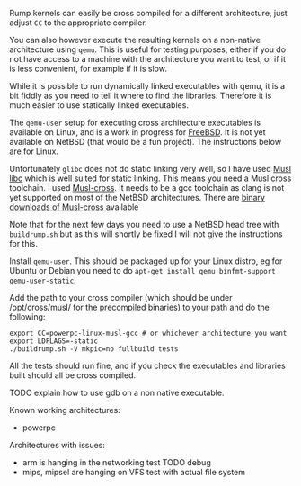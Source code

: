 Rump kernels can easily be cross compiled for a different architecture, just adjust `CC` to the appropriate compiler.

You can also however execute the resulting kernels on a non-native architecture using `qemu`. This is useful for testing purposes, either if you do not have access to a machine with the architecture you want to test, or if it is less convenient, for example if it is slow.

While it is possible to run dynamically linked executables with qemu, it is a bit fiddly as you need to tell it where to find the libraries. Therefore it is much easier to use statically linked executables.

The `qemu-user` setup for executing cross architecture executables is available on Linux, and is a work in progress for [FreeBSD](https://wiki.freebsd.org/QemuUserModeHowTo). It is not yet available on NetBSD (that would be a fun project). The instructions below are for Linux.

Unfortunately `glibc` does not do static linking very well, so I have used [Musl libc](http://www.musl-libc.org/) which is well suited for static linking. This means you need a Musl cross toolchain. I used [Musl-cross](https://bitbucket.org/GregorR/musl-cross). It needs to be a gcc toolchain as clang is not yet supported on most of the NetBSD architectures. There are [binary downloads of Musl-cross](https://googledrive.com/host/0BwnS5DMB0YQ6bDhPZkpOYVFhbk0/musl-0.9.15/) available

Note that for the next few days you need to use a NetBSD head tree with `buildrump.sh` but as this will shortly be fixed I will not give the instructions for this.

Install `qemu-user`. This should be packaged up for your Linux distro, eg for Ubuntu or Debian you need to do `apt-get install qemu binfmt-support qemu-user-static`.

Add the path to your cross compiler (which should be under /opt/cross/musl/ for the precompiled binaries) to your path and do the following:
````
export CC=powerpc-linux-musl-gcc # or whichever architecture you want
export LDFLAGS=-static
./buildrump.sh -V mkpic=no fullbuild tests
````

All the tests should run fine, and if you check the executables and libraries built should all be cross compiled.

TODO explain how to use gdb on a non native executable.

Known working architectures:
* powerpc

Architectures with issues:
* arm is hanging in the networking test TODO debug
* mips, mipsel are hanging on VFS test with actual file system
